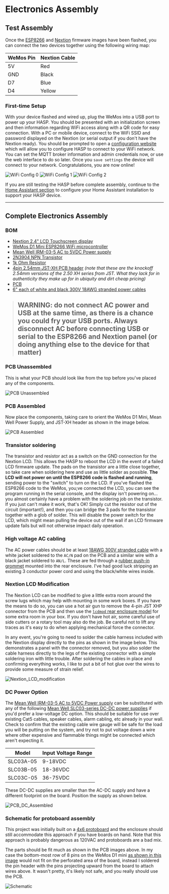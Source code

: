 # Electronics Assembly

## Test Assembly

Once the [ESP8266](01_Arduino_Sketch.md) and [Nextion](02_Nextion_HMI.md) firmware images have been flashed, you can connect the two devices together using the following wiring map:

| WeMos Pin | Nextion Cable |
|-----------|---------------|
| 5V        | Red           |
| GND       | Black         |
| D7        | Blue          |
| D4        | Yellow        |

### First-time Setup

With your device flashed and wired up, plug the WeMos into a USB port to power up your HASP.  You should be presented with an initialization screen and then information regarding WiFi access along with a QR code for easy connection.  With a PC or mobile device, connect to the WiFi SSID and password displayed on the Nextion (or serial output if you don't have the Nextion ready).  You should be prompted to open a [configuration website](http://192.168.4.1) which will allow you to configure HASP to connect to your WiFi network.  You can set the MQTT broker information and admin credentials now, or use the web interface to do so later.  Once you `save settings` the device will connect to your network.  Congratulations, you are now online!

![WiFi Config 0](https://github.com/aderusha/HASwitchPlate/blob/master/Documentation/Images/WiFi_Config_0.png?raw=true) ![WiFi Config 1](https://github.com/aderusha/HASwitchPlate/blob/master/Documentation/Images/WiFi_Config_1.png?raw=true) ![WiFi Config 2](https://github.com/aderusha/HASwitchPlate/blob/master/Documentation/Images/WiFi_Config_2.png?raw=true)

If you are still testing the HASP before complete assembly, continue to the [Home Assistant section](05_Home_Assistant.md) to configure your Home Assistant installation to support your HASP device.

---

## Complete Electronics Assembly

### BOM

* [Nextion 2.4" LCD Touchscreen display](https://amzn.to/2DIpahB)
* [WeMos D1 Mini ESP8266 WiFi microcontroller](https://amzn.to/2Gc92Xs)
* [Mean Well IRM-03-5 AC to 5VDC Power supply](https://amzn.to/2MNF7Gx)
* [2N3904 NPN Transistor](https://amzn.to/2TBCBFH)
* [1k Ohm Resistor](https://amzn.to/2t7UFvF)
* [4pin 2.54mm JST-XH PCB header](https://amzn.to/2MFV15p) *(note that these are the knockoff 2.54mm versions of the 2.50 XH series from JST.  What they lack for in authenticity they make up for in ubiquity and dirt cheap pricing)*
* [PCB](../PCB)
* [6" each of white and black 300V 18AWG stranded power cables](https://amzn.to/2SjXO9G)

> ## WARNING: do not connect AC power and USB at the same time, as there is a chance you could fry your USB ports.  Always disconnect AC before connecting USB or serial to the ESP8266 and Nextion panel (or doing anything else to the device for that matter)

### PCB Unassembled

This is what your PCB should look like from the top before you've placed any of the components.

![PCB Unassembled](https://github.com/aderusha/HASwitchPlate/blob/master/Documentation/Images/HASP_PCB_Front.png?raw=true)

### PCB Assembled

Now place the components, taking care to orient the WeMos D1 Mini, Mean Well Power Supply, and JST-XH header as shown in the image below.

![PCB Assembled](https://github.com/aderusha/HASwitchPlate/blob/master/Documentation/Images/HASP_PCB_Front_Assembled.png?raw=true)

### Transistor soldering

The transistor and resistor act as a switch on the GND connection for the Nextion LCD.  This allows the HASP to reboot the LCD in the event of a failed LCD firmware update.  The pads on the transistor are a little close together, so take care when soldering here and use as little solder as possible.  **The LCD will not power on until the ESP8266 code is flashed and running**, sending power to the "switch" to turn on the LCD.  If you've flashed the ESP8266 code to the WeMos, you;ve connected the LCD, you can see the program running in the serial console, and the display isn't powering on... you almost certainly have a problem with the soldering job on the transistor.  If you just can't make it work, that's OK!  Simply cut the resistor out of the circuit (important!), and then you can bridge the 3 pads for the transistor together with a glob of solder.  This will disable the power switch for the LCD, which might mean pulling the device out of the wall if an LCD firmware update fails but will not otherwise impact daily operation.

### High voltage AC cabling

The AC power cables should be at least [18AWG 300V stranded cable](https://amzn.to/2SjXO9G) with a white jacket soldered to the `AC/N` pad on the PCB and a similar wire with a black jacket soldered to `AN/L`.  These are fed through a [rubber push-in grommet](https://amzn.to/2G9y49I) mounted into the rear enclosure.  I've had good luck stripping an existing 3 conductor power cord and using the black/white wires inside.

### Nextion LCD Modification

The Nextion LCD can be modified to give a little extra room around the screw lugs which may help with mounting in some work boxes.  If you have the means to do so, you can use a hot air gun to remove the 4-pin JST XHP connector from the PCB and then use the [`lcdmod` rear enclosure model](../3D_Printable_Models/HASwitchPlate_rear_lcdmod.stl) for some extra room in your box.  If you don't have hot air, some careful use of side cutters or a rotary tool may also do the job.  Be careful not to lift any traces as it's easy to do when applying mechanical force the connector.

In any event, you're going to need to solder the cable harness included with the Nextion display directly to the pins as shown in the image below.  This demonstrates a panel with the connector removed, but you also solder the cable harness directly to the legs of the existing connector with a simple soldering iron with little trouble.  After soldering the cables in place and confirming everything works, I like to put a bit of hot glue over the wires to provide some measure of strain relief.

![Nextion_LCD_modification](https://github.com/aderusha/HASwitchPlate/blob/master/Documentation/Images/Nextion_LCD_modification.jpg?raw=true)

### DC Power Option

The [Mean Well IRM-03-5 AC to 5VDC Power supply](https://amzn.to/2MNF7Gx) can be substituted with any of the following [Mean Well SLC03-series DC-DC power supplies](http://www.meanwellusa.com/productPdf.aspx?i=786) if you'd prefer a low-voltage DC option.  This should be suitable for use over existing Cat5 cables, speaker cables, alarm cabling, etc already in your wall.  Check to confirm that the existing cable wire gauge will be safe for the load you will be putting on the system, and try not to put voltage down a wire where other expensive and flammable things might be connected which aren't expecting it.

| Model     | Input Voltage Range |
|-----------|---------------------|
| SLC03A-05 | 9-18VDC             |
| SLC03B-05 | 18-36VDC            |
| SLC03C-05 | 36-75VDC            |

These DC-DC supplies are smaller than the AC-DC supply and have a different footprint on the board.  Position the supply as shown below.

![PCB_DC_Assembled](https://github.com/aderusha/HASwitchPlate/blob/master/Documentation/Images/PCB_DC_Assembled.jpg?raw=true)

### Schematic for protoboard assembly

This project was initially built on a [4x6 protoboard](https://amzn.to/2MEnxEy) and the enclosure should still accommodate this approach if you have boards on hand.  Note that this approach is probably dangerous as 120VAC and protoboards are a bad mix.

The parts should be fit much as shown in the PCB images above.  In my case the bottom-most row of 8 pins on the WeMos D1 mini [as shown in this image](https://raw.githubusercontent.com/aderusha/HASwitchPlate/master/Documentation/Images/Perfboard_Assembly_Parts_Installed.jpg) would not fit on the perforated area of the board, instead I soldered the pin header with the pins projecting upward from the board to attach wires above.  It wasn't pretty, it's likely not safe, and you really should use the PCB.

![Schematic](https://github.com/aderusha/HASwitchPlate/blob/master/Documentation/Images/Schematic.png?raw=true)